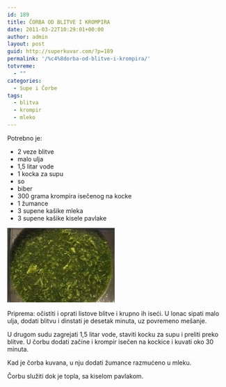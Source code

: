 ```yaml
---
id: 189
title: ČORBA OD BLITVE I KROMPIRA
date: 2011-03-22T10:29:01+00:00
author: admin
layout: post
guid: http://superkuvar.com/?p=189
permalink: '/%c4%8dorba-od-blitve-i-krompira/'
totvreme:
  - ""
categories:
  - Supe i Čorbe
tags:
  - blitva
  - krompir
  - mleko
---
```

Potrebno je:

  * 2 veze blitve
  * malo ulja
  * 1,5 litar vode
  * 1 kocka za supu
  * so
  * biber
  * 300 grama krompira isečenog na kocke
  * 1 žumance
  * 3 supene kašike mleka
  * 3 supene kašike kisele pavlake

<img class="alignnone size-full wp-image-796" title="corbablitvakrompir" src="/wp-content/uploads/2011/03/corbablitvakrompir1-e1306826538671.jpg" alt="" width="247" height="171" /> 

Priprema: očistiti i oprati listove blitve i krupno ih iseći. U lonac sipati malo ulja, dodati blitvu i dinstati je desetak minuta, uz povremeno mešanje.

U drugom sudu zagrejati 1,5 litar vode, staviti kocku za supu i preliti preko blitve. U čorbu dodati začine i krompir isečen na kockice i kuvati oko 30 minuta.

Kad je čorba kuvana, u nju dodati žumance razmućeno u mleku.

Čorbu služiti dok je topla, sa kiselom pavlakom.